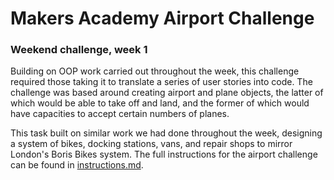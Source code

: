 # Makers Academy Airport Challenge
### Weekend challenge, week 1

Building on OOP work carried out throughout the week, this challenge required those taking it to translate a series of user stories into code. The challenge was based around creating airport and plane objects, the latter of which would be able to take off and land, and the former of which would have capacities to accept certain numbers of planes.   

This task built on similar work we had done throughout the week, designing a system of bikes, docking stations, vans, and repair shops to mirror London's Boris Bikes system. The full instructions for the airport challenge can be found in [instructions.md]().

